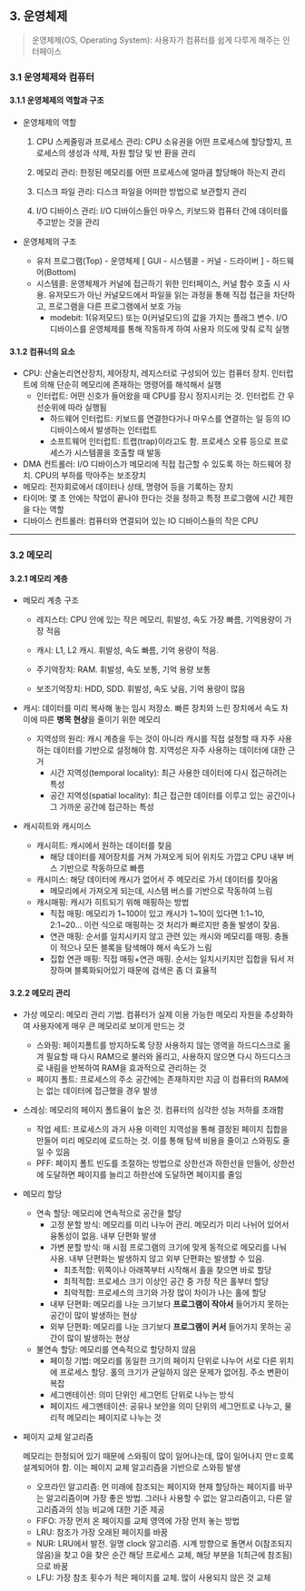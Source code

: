 ## 3. 운영체제

> 운영체제(OS, Operating System): 사용자가 컴퓨터를 쉽게 다루게 해주는 인터페이스

### 3.1 운영체제와 컴퓨터

#### 3.1.1 운영체제의 역할과 구조

- 운영체제의 역할

  1. CPU 스케줄링과 프로세스 관리: CPU 소유권을 어떤 프로세스에 할당할지, 프로세스의 생성과 삭제, 자원 할당 및 반 환을 관리

  2. 메모리 관리: 한정된 메모리를 어떤 프로세스에 얼마큼 할당해야 하는지 관리
  3. 디스크 파일 관리: 디스크 파일을 어떠한 방법으로 보관할지 관리
  4. I/O 디바이스 관리: I/O 디바이스들인 마우스, 키보드와 컴퓨터 간에 데이터를 주고받는 것을 관리

- 운영체제의 구조

  - 유저 프로그램(Top) - 운영체제 [ GUI - 시스템콜 - 커널 - 드라이버 ] - 하드웨어(Bottom)
  - 시스템콜: 운영체제가 커널에 접근하기 위한 인터페이스, 커널 함수 호출 시 사용. 유저모드가 아닌 커널모드에서 파일을 읽는 과정을 통해 직접 접근을 차단하고, 프로그램을 다른 프로그램에서 보호 가능
    - modebit: 1(유저모드) 또는 0(커널모드)의 값을 가지는 플래그 변수. I/O 디바이스를 운영체제를 통해 작동하게 하여 사용자 의도에 맞춰 로직 실행

#### 3.1.2 컴퓨너의 요소

- CPU: 산술논리연산장치, 제어장치, 레지스터로 구성되어 있는 컴퓨터 장치. 인터럽트에 의해 단순히 메모리에 존재하는 명령어를 해석해서 실행
  - 인터럽트: 어떤 신호가 들어왔을 때 CPU를 잠시 정지시키는 것. 인터럽트 간 우선순위에 따라 실행됨
    - 하드웨어 인터럽트: 키보드를 연결한다거나 마우스를 연결하는 일 등의 IO 디바이스에서 발생하는 인터럽트
    - 소프트웨어 인터럽트: 트랩(trap)이라고도 함. 프로세스 오류 등으로 프로세스가 시스템콜을 호출할 때 발동
- DMA 컨트롤러: I/O 디바이스가 메모리에 직접 접근할 수 있도록 하는 하드웨어 장치. CPU의 부하를 막아주는 보조장치
- 메모리: 전자회로에서 데이터나 상태, 명령어 등을 기록하는 장치
- 타이머: 몇 초 안에는 작업이 끝나야 한다는 것을 정하고 특정 프로그램에 시간 제한을 다는 역할
- 디바이스 컨트롤러: 컴퓨터와 연결되어 있는 IO 디바이스들의 작은 CPU

---

### 3.2 메모리

#### 3.2.1 메모리 계층

- 메모리 계층 구조

  - 레지스터: CPU 안에 있는 작은 메모리, 휘발성, 속도 가장 빠름, 기억용량이 가장 적음

  - 캐시: L1, L2 캐시. 휘발성, 속도 빠름, 기억 용량이 적음.

  - 주기억장치: RAM. 휘발성, 속도 보통, 기억 용량 보통

  - 보조기억장치: HDD, SDD. 휘발성, 속도 낮음, 기억 용량이 많음

- 캐시: 데이터를 미리 복사해 놓는 임시 저장소. 빠른 장치와 느린 장치에서 속도 차이에 따른 **병목 현상**을 줄이기 위한 메모리
  - 지역성의 원리: 캐시 계층을 두는 것이 아니라 캐시를 직접 설정할 때 자주 사용하는 데이터를 기반으로 설정해야 함. 지역성은 자주 사용하는 데이터에 대한 근거
    - 시간 지역성(temporal locality): 최근 사용한 데이터에 다시 접근하려는 특성
    - 공간 지역성(spatial locality): 최근 접근한 데이터를 이루고 있는 공간이나 그 가까운 공간에 접근하는 특성
- 캐시히트와 캐시미스
  - 캐시히트: 캐시에서 원하는 데이터를 찾음
    - 해당 데이터를 제어장치를 거쳐 가져오게 되어 위치도 가깝고 CPU 내부 버스 기반으로 작동하므로 빠름
  - 캐시미스: 해당 데이터에 캐시가 없어서 주 메모리로 가서 데이터를 찾아옴
    - 메모리에서 가져오게 되는데, 시스템 버스를 기반으로 작동하여 느림
  - 캐시매핑: 캐시가 히트되기 위해 매핑하는 방법
    - 직접 매핑: 메모리가 1~100이 있고 캐시가 1~10이 있다면 1:1~10, 2:1~20... 이런 식으로 매핑하는 것 처리가 빠르지만 충돌 발생이 잦음.
    - 연관 매핑: 순서를 일치시키지 않고 관련 있는 캐시와 메모리를 매핑. 충돌이 적으나 모든 블록을 탐색해야 해서 속도가 느림
    - 집합 연관 매핑: 직접 매핑+연관 매핑. 순서는 일치시키지만 집합을 둬서 저장하며 블록화되어있기 때문에 검색은 좀 더 효율적

#### 3.2.2 메모리 관리

- 가상 메모리: 메모리 관리 기법. 컴퓨터가 실제 이용 가능한 메모리 자원을 추상화하여 사용자에게 매우 큰 메모리로 보이게 만드는 것
  - 스와핑: 페이지폴트를 방지하도록 당장 사용하지 않는 영역을 하드디스크로 옮겨 필요할 때 다시 RAM으로 불러와 올리고, 사용하지 않으면 다시 하드디스크로 내림을 반복하여 RAM을 효과적으로 관리하는 것
  - 페이지 폴트: 프로세스의 주소 공간에는 존재하지만 지금 이 컴퓨터의 RAM에는 없는 데이터에 접근했을 경우 발생
- 스레싱: 메모리의 페이지 폴트율이 높은 것. 컴퓨터의 심각한 성능 저하를 초래함
  - 작업 세트: 프로세스의 과거 사용 이력인 지역성을 통해 결정된 페이지 집합을 만들어 미리 메모리에 로드하는 것. 이를 통해 탐색 비용을 줄이고 스와핑도 줄일 수 있음
  - PFF: 페이지 폴트 빈도를 조절하는 방법으로 상한선과 하한선을 만들어, 상한선에 도달하면 페이지를 늘리고 하한선에 도달하면 페이지를 줄임
- 메모리 할당
  - 연속 할당: 메모리에 연속적으로 공간을 할당
    - 고정 분할 방식: 메모리를 미리 나누어 관리. 메모리가 미리 나뉘어 있어서 융통성이 없음. 내부 단편화 발생
    - 가변 분할 방식: 매 시점 프로그램의 크기에 맞게 동적으로 메모리를 나눠 사용. 내부 단편화는 발생하지 않고 외부 단편화는 발생할 수 있음. 
      - 최초적합: 위쪽이나 아래쪽부터 시작해서 홀을 찾으면 바로 할당
      - 최적적합: 프로세스 크기 이상인 공간 중 가장 작은 홀부터 할당
      - 최악적합: 프로세스의 크기와 가장 많이 차이가 나는 홀에 할당
    - 내부 단편화: 메모리를 나눈 크기보다 **프로그램이 작아서** 들어가지 못하는 공간이 많이 발생하는 현상
    - 외부 단편화: 메모리를 나눈 크기보다 **프로그램이 커서** 들어가지 못하는 공간이 많이 발생하는 현상
  - 불연속 할당: 메모리를 연속적으로 할당하지 않음
    - 페이징 기법: 메모리를 동일한 크기의 페이지 단위로 나누어 서로 다른 위치에 프로세스 할당. 홀의 크기가 균일하지 않은 문제가 없어짐. 주소 변환이 복잡
    - 세그멘테이션: 의미 단위인 세그먼트 단위로 나누는 방식
    - 페이지드 세그멘테이션: 공유나 보안을 의미 단위의 세그먼트로 나누고, 물리적 메모리는 페이지로 나누는 것

- 페이지 교체 알고리즘

  메모리는 한정되어 있기 때문에 스와핑이 많이 일어나는데, 많이 일어나지 안ㄷ호록 설계되어야 함. 이는 페이지 교체 알고리즘을 기반으로 스와핑 발생

  - 오프라인 알고리즘: 먼 미래에 참조되는 페이지와 현재 할당하는 페이지를 바꾸는 알고리즘이며 가장 좋은 방법. 그러나 사용할 수 없는 알고리즘이고, 다른 알고리즘과의 성능 비교에 대한 기준 제공
  - FIFO: 가장 먼저 온 페이지를 교체 영역에 가장 먼저 놓는 방법
  - LRU: 참조가 가장 오래된 페이지를 바꿈
  - NUR: LRU에서 발전. 일명 clock 알고리즘. 시계 방향으로 돌면서 0(참조되지 않음)을 찾고 0을 찾은 순간 해당 프로세스 교체, 해당 부분을 1(최근에 참조됨)으로 바꿈
  - LFU: 가장 참조 횟수가 적은 페이지를 교체. 많이 사용되지 않은 것 교체